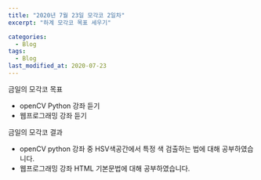 ```yaml
---
title: "2020년 7월 23일 모각코 2일차"
excerpt: "하계 모각코 목표 세우기"

categories:
  - Blog
tags:
  - Blog
last_modified_at: 2020-07-23
---
```


금일의 모각코 목표    

- openCV Python 강좌 듣기    
- 웹프로그래밍 강좌 듣기     

금일의 모각코 결과  

- openCV python 강좌 중 HSV색공간에서 특정 색 검출하는 법에 대해 공부하였습니다.  
- 웹프로그래밍 강좌 HTML 기본문법에 대해 공부하였습니다.
